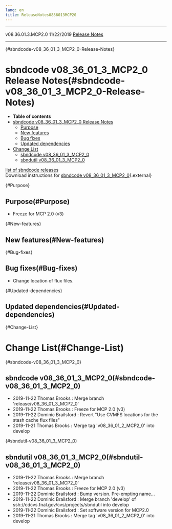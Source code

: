 ```yaml
---
lang: en
title: ReleaseNotes0836013MCP20
---
```


  -------------------- ------------ -- -- ------------------------------------------------------------
  v08.36.01.3.MCP2.0   11/22/2019         [Release Notes](ReleaseNotes0836013MCP20.html)
  -------------------- ------------ -- -- ------------------------------------------------------------

{#sbndcode-v08_36_01_3_MCP2_0-Release-Notes}

sbndcode v08\_36\_01\_3\_MCP2\_0 Release Notes(#sbndcode-v08_36_01_3_MCP2_0-Release-Notes)
===========================================================================================================

-   **Table of contents**
-   [sbndcode v08\_36\_01\_3\_MCP2\_0 Release
    Notes](#sbndcode-v08_36_01_3_MCP2_0-Release-Notes)
    -   [Purpose](#Purpose)
    -   [New features](#New-features)
    -   [Bug fixes](#Bug-fixes)
    -   [Updated dependencies](#Updated-dependencies)
-   [Change List](#Change-List)
    -   [sbndcode v08\_36\_01\_3\_MCP2\_0](#sbndcode-v08_36_01_3_MCP2_0)
    -   [sbndutil v08\_36\_01\_3\_MCP2\_0](#sbndutil-v08_36_01_3_MCP2_0)

[list of sbndcode
releases](List_of_SBND_code_releases.html)\
Download instructions for [sbndcode
v08\_36\_01\_3\_MCP2\_0](http://scisoft.fnal.gov/scisoft/bundles/sbnd/v08_36_01_3_MCP2_0/sbndcode-v08_36_01_3_MCP2_0.html){.external}

{#Purpose}

Purpose(#Purpose)
----------------------------------

-   Freeze for MCP 2.0 (v3)

{#New-features}

New features(#New-features)
--------------------------------------------

{#Bug-fixes}

Bug fixes(#Bug-fixes)
--------------------------------------

-   Change location of flux files.

{#Updated-dependencies}

Updated dependencies(#Updated-dependencies)
------------------------------------------------------------

{#Change-List}

Change List(#Change-List)
==========================================

{#sbndcode-v08_36_01_3_MCP2_0}

sbndcode v08\_36\_01\_3\_MCP2\_0(#sbndcode-v08_36_01_3_MCP2_0)
-------------------------------------------------------------------------------

-   2019-11-22 Thomas Brooks : Merge branch
    \'release/v08\_36\_01\_3\_MCP2\_0\'
-   2019-11-22 Thomas Brooks : Freeze for MCP 2.0 (v3)
-   2019-11-22 Dominic Brailsford : Revert \"Use CVMFS locations for the
    stash cache flux files\"
-   2019-11-21 Thomas Brooks : Merge tag \'v08\_36\_01\_2\_MCP2\_0\'
    into develop

{#sbndutil-v08_36_01_3_MCP2_0}

sbndutil v08\_36\_01\_3\_MCP2\_0(#sbndutil-v08_36_01_3_MCP2_0)
-------------------------------------------------------------------------------

-   2019-11-22 Thomas Brooks : Merge branch
    \'release/v08\_36\_01\_3\_MCP2\_0\'
-   2019-11-22 Thomas Brooks : Freeze for MCP 2.0 (v3)
-   2019-11-22 Dominic Brailsford : Bump version. Pre-empting name\...
-   2019-11-22 Dominic Brailsford : Merge branch \'develop\' of
    ssh://cdcvs.fnal.gov/cvs/projects/sbndutil into develop
-   2019-11-22 Dominic Brailsford : Set software version for MCP2.0
-   2019-11-21 Thomas Brooks : Merge tag \'v08\_36\_01\_2\_MCP2\_0\'
    into develop
